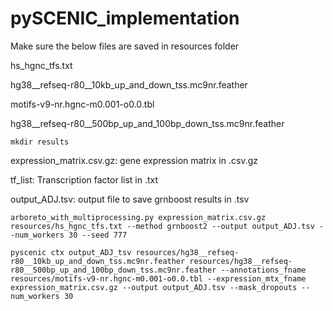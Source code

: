 # pySCENIC_implementation

Make sure the below files are saved in resources folder

hs_hgnc_tfs.txt 

hg38__refseq-r80__10kb_up_and_down_tss.mc9nr.feather

motifs-v9-nr.hgnc-m0.001-o0.0.tbl

hg38__refseq-r80__500bp_up_and_100bp_down_tss.mc9nr.feather


```
mkdir results
```


expression_matrix.csv.gz: gene expression matrix in .csv.gz

tf_list: Transcription factor list in .txt

output_ADJ.tsv: output file to save grnboost results in .tsv


```
arboreto_with_multiprocessing.py expression_matrix.csv.gz resources/hs_hgnc_tfs.txt --method grnboost2 --output output_ADJ.tsv --num_workers 30 --seed 777
```


```
pyscenic ctx output_ADJ_tsv resources/hg38__refseq-r80__10kb_up_and_down_tss.mc9nr.feather resources/hg38__refseq-r80__500bp_up_and_100bp_down_tss.mc9nr.feather --annotations_fname resources/motifs-v9-nr.hgnc-m0.001-o0.0.tbl --expression_mtx_fname expression_matrix.csv.gz --output output_ADJ.tsv --mask_dropouts --num_workers 30
```

